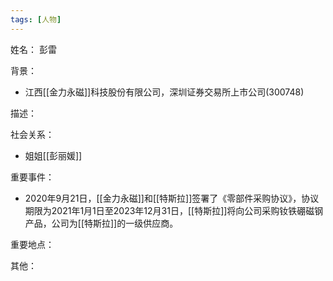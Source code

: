 ```yaml
---
tags: [人物]
---
```


姓名：
彭雷

背景：
- 江西[[金力永磁]]科技股份有限公司，深圳证券交易所上市公司(300748)

描述：

社会关系：
- 姐姐[[彭丽媛]]

重要事件：
- 2020年9月21日，[[金力永磁]]和[[特斯拉]]签署了《零部件采购协议》，协议期限为2021年1月1日至2023年12月31日，[[特斯拉]]将向公司采购钕铁硼磁钢产品，公司为[[特斯拉]]的一级供应商。

重要地点：

其他：
